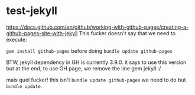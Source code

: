 # test-jekyll


https://docs.github.com/en/github/working-with-github-pages/creating-a-github-pages-site-with-jekyll
This fucker doesn't say that we need to execute:

`gem install github-pages`
before doing
`bundle update github-pages`

BTW, jekyll dependency in GH is currently 3.9.0. it says to use this version but at the end, to use GH page, we remove the line gem jekyll :/



mais quel fucker!
this isn't `bundle update github-pages` we need to do but `bundle update`.


